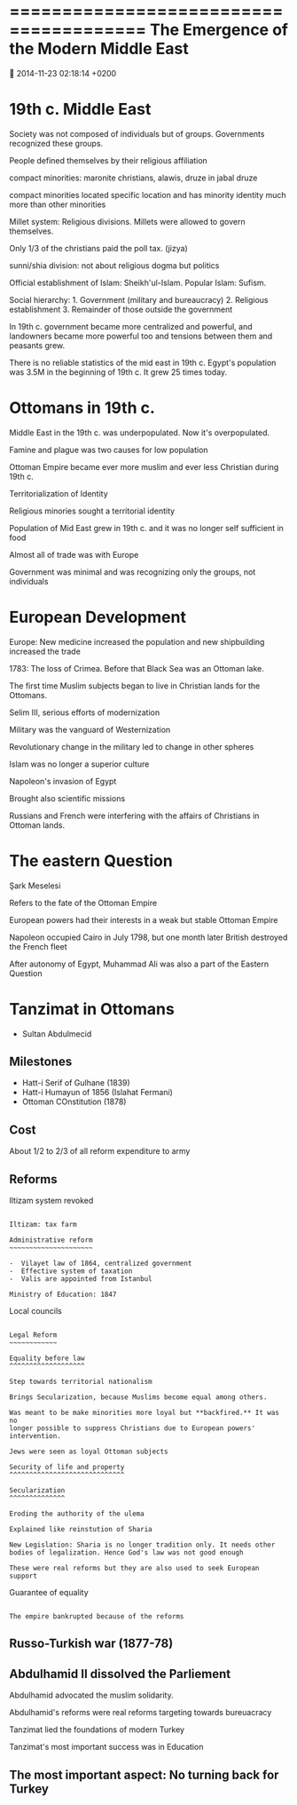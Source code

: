 =======================================
The Emergence of the Modern Middle East
=======================================

:date: 2014-11-23 02:18:14 +0200

19th c. Middle East
===================

Society was not composed of individuals but of groups. Governments
recognized these groups.

People defined themselves by their religious affiliation

compact minorities: maronite christians, alawis, druze in jabal druze

compact minorities located specific location and has minority identity
much more than other minorities

Millet system: Religious divisions. Millets were allowed to govern
themselves.

Only 1/3 of the christians paid the poll tax. (jizya)

sunni/shia division: not about religious dogma but politics

Official establishment of Islam: Sheikh'ul-Islam. Popular Islam: Sufism.

Social hierarchy: 1. Government (military and bureaucracy) 2. Religious
establishment 3. Remainder of those outside the government

In 19th c. government became more centralized and powerful, and
landowners became more powerful too and tensions between them and
peasants grew.

There is no reliable statistics of the mid east in 19th c. Egypt's
population was 3.5M in the beginning of 19th c. It grew 25 times today.

Ottomans in 19th c.
===================

Middle East in the 19th c. was underpopulated. Now it's overpopulated.

Famine and plague was two causes for low population

Ottoman Empire became ever more muslim and ever less Christian during
19th c.

Territorialization of Identity

Religious minories sought a territorial identity

Population of Mid East grew in 19th c. and it was no longer self
sufficient in food

Almost all of trade was with Europe

Government was minimal and was recognizing only the groups, not
individuals

European Development
====================

Europe: New medicine increased the population and new shipbuilding
increased the trade

1783: The loss of Crimea. Before that Black Sea was an Ottoman lake.

The first time Muslim subjects began to live in Christian lands for the
Ottomans.

Selim III, serious efforts of modernization

Military was the vanguard of Westernization

Revolutionary change in the military led to change in other spheres

Islam was no longer a superior culture

Napoleon's invasion of Egypt

Brought also scientific missions

Russians and French were interfering with the affairs of Christians in
Ottoman lands.

The eastern Question
====================

Şark Meselesi

Refers to the fate of the Ottoman Empire

European powers had their interests in a weak but stable Ottoman Empire

Napoleon occupied Cairo in July 1798, but one month later British
destroyed the French fleet

After autonomy of Egypt, Muhammad Ali was also a part of the Eastern
Question

Tanzimat in Ottomans
====================

-  Sultan Abdulmecid

Milestones
----------

-  Hatt-i Serif of Gulhane (1839)
-  Hatt-i Humayun of 1856 (Islahat Fermani)
-  Ottoman COnstitution (1878)

Cost
----

About 1/2 to 2/3 of all reform expenditure to army

Reforms
-------

Iltizam system revoked
~~~~~~~~~~~~~~~~~~~~~~

Iltizam: tax farm

Administrative reform
~~~~~~~~~~~~~~~~~~~~~

-  Vilayet law of 1864, centralized government
-  Effective system of taxation
-  Valis are appointed from Istanbul

Ministry of Education: 1847
~~~~~~~~~~~~~~~~~~~~~~~~~~~

Local councils
~~~~~~~~~~~~~~

Legal Reform
~~~~~~~~~~~~

Equality before law
^^^^^^^^^^^^^^^^^^^

Step towards territorial nationalism

Brings Secularization, because Muslims become equal among others.

Was meant to be make minorities more loyal but **backfired.** It was no
longer possible to suppress Christians due to European powers'
intervention.

Jews were seen as loyal Ottoman subjects

Security of life and property
^^^^^^^^^^^^^^^^^^^^^^^^^^^^^

Secularization
^^^^^^^^^^^^^^

Eroding the authority of the ulema

Explained like reinstution of Sharia

New Legislation: Sharia is no longer tradition only. It needs other
bodies of legalization. Hence God's law was not good enough

These were real reforms but they are also used to seek European support
~~~~~~~~~~~~~~~~~~~~~~~~~~~~~~~~~~~~~~~~~~~~~~~~~~~~~~~~~~~~~~~~~~~~~~~

Guarantee of equality
~~~~~~~~~~~~~~~~~~~~~

The empire bankrupted because of the reforms
~~~~~~~~~~~~~~~~~~~~~~~~~~~~~~~~~~~~~~~~~~~~

Russo-Turkish war (1877-78)
---------------------------

Abdulhamid II dissolved the Parliement
--------------------------------------

Abdulhamid advocated the muslim solidarity.

Abdulhamid's reforms were real reforms targeting towards bureuacracy

Tanzimat lied the foundations of modern Turkey

Tanzimat's most important success was in Education

The most important aspect: **No turning back for Turkey**
---------------------------------------------------------
